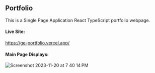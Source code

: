 ## Portfolio

This is a Single Page Application React TypeScript portfolio webpage.

#### Live Site: 
[https://ge-portfolio.vercel.app/
](https://ge-portfolio.vercel.app/)
#### Main Page Displays:
![Screenshot 2023-11-20 at 7 40 14 PM](https://github.com/gerald-encabo/ge-portfolio/assets/15988182/13a1a102-04f0-4178-91c2-f9497eda931c)
